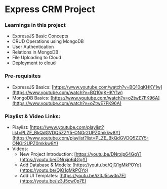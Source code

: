 # Express CRM Project

### Learnings in this project
- ExpressJS Basic Concepts
- CRUD Operations using MongoDB
- User Authentication
- Relations in MongoDB
- File Uploading to Cloud
- Deployment to cloud

### Pre-requisites
- ExpressJS Basics: [https://www.youtube.com/watch?v=BQ10qKHKY1w](https://www.youtube.com/watch?v=BQ10qKHKY1w)
- MongoDB Basics: [https://www.youtube.com/watch?v=oZtwE7FK96A](https://www.youtube.com/watch?v=oZtwE7FK96A)

### Playlist & Video Links:
- Playlist: [https://www.youtube.com/playlist?list=PLZE_BkQdGVDQ5ZZY5-ONGr2UPZ0mkkw8Y](https://www.youtube.com/playlist?list=PLZE_BkQdGVDQ5ZZY5-ONGr2UPZ0mkkw8Y)
- Videos:
    - New Project Introduction: [https://youtu.be/DNrxjp64GgY](https://youtu.be/DNrxjp64GgY)
    - Add Database & Models: [https://youtu.be/QjQ1gMkPOYo](https://youtu.be/QjQ1gMkPOYo)
    - Add UI Templates: [https://youtu.be/iz3J5cw0p7E](https://youtu.be/iz3J5cw0p7E)
